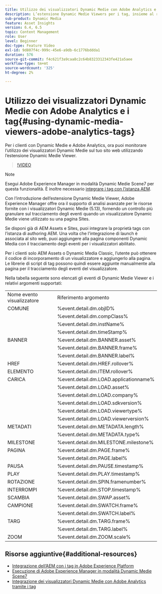 ```yaml
---
title: Utilizzo dei visualizzatori Dynamic Medie con Adobe Analytics e i tag
description: L’estensione Dynamic Medie Viewers per i tag, insieme al rilascio di Dynamic Medie Viewers 5.13, consente ai clienti di Dynamic Medie, Adobe Analytics e tag di utilizzare eventi e dati specifici per i Dynamic Medie Viewers nella propria configurazione di tag.
sub-product: Dynamic Media
feature: Asset Insights
version: 6.4, 6.5
topic: Content Management
role: User
level: Beginner
doc-type: Feature Video
exl-id: 9d807f4c-999c-45e6-a9db-6c1776bddda1
duration: 576
source-git-commit: f4c621f3a9caa8c2c64b8323312343fe421a5aee
workflow-type: tm+mt
source-wordcount: '325'
ht-degree: 2%

---
```


# Utilizzo dei visualizzatori Dynamic Medie con Adobe Analytics e i tag{#using-dynamic-media-viewers-adobe-analytics-tags}

Per i clienti con Dynamic Medie e Adobe Analytics, ora puoi monitorare l’utilizzo dei visualizzatori Dynamic Medie sul tuo sito web utilizzando l’estensione Dynamic Medie Viewer.

>[!VIDEO](https://video.tv.adobe.com/v/29308?quality=12&learn=on)

>[!NOTE]
>
> Esegui Adobe Experience Manager in modalità Dynamic Medie Scene7 per questa funzionalità. È inoltre necessario [integrare i tag con l’istanza AEM](https://experienceleague.adobe.com/docs/experience-manager-learn/sites/integrations/experience-platform-launch/overview.html?lang=it).

Con l’introduzione dell’estensione Dynamic Medie Viewer, Adobe Experience Manager offre ora il supporto di analisi avanzate per le risorse fornite con i visualizzatori Dynamic Medie (5.13), fornendo un controllo più granulare sul tracciamento degli eventi quando un visualizzatore Dynamic Medie viene utilizzato su una pagina Sites.

Se disponi già di AEM Assets e Sites, puoi integrare la proprietà tags con l’istanza di authoring AEM. Una volta che l’integrazione di launch è associata al sito web, puoi aggiungere alla pagina componenti Dynamic Media con il tracciamento degli eventi per i visualizzatori abilitato.

Per i clienti solo AEM Assets o Dynamic Media Classic, l’utente può ottenere il codice di incorporamento di un visualizzatore e aggiungerlo alla pagina. Le librerie di script di tag possono quindi essere aggiunte manualmente alla pagina per il tracciamento degli eventi del visualizzatore.

Nella tabella seguente sono elencati gli eventi di Dynamic Medie Viewer e i relativi argomenti supportati:

<table>
   <tbody>
      <tr>
         <td>Nome evento visualizzatore</td>
         <td>Riferimento argomento</td>
      </tr>
      <tr>
         <td> COMUNE </td>
         <td> %event.detail.dm.objID% </td>
      </tr>
      <tr>
         <td> </td>
         <td> %event.detail.dm.compClass% </td>
      </tr>
      <tr>
         <td> </td>
         <td> %event.detail.dm.instName% </td>
      </tr>
      <tr>
         <td> </td>
         <td> %event.detail.dm.timeStamp% </td>
      </tr>
      <tr>
         <td> BANNER <br></td>
         <td> %event.detail.dm.BANNER.asset% </td>
      </tr>
      <tr>
         <td> </td>
         <td> %event.detail.dm.BANNER.frame% </td>
      </tr>
      <tr>
         <td> </td>
         <td> %event.detail.dm.BANNER.label% </td>
      </tr>
      <tr>
         <td> HREF </td>
         <td> %event.detail.dm.HREF.rollover% </td>
      </tr>
      <tr>
         <td> ELEMENTO </td>
         <td> %event.detail.dm.ITEM.rollover% </td>
      </tr>
      <tr>
         <td> CARICA </td>
         <td> %event.detail.dm.LOAD.applicationname% </td>
      </tr>
      <tr>
         <td><strong> </strong></td>
         <td> %event.detail.dm.LOAD.asset% </td>
      </tr>
      <tr>
         <td><strong> </strong></td>
         <td> %event.detail.dm.LOAD.company% </td>
      </tr>
      <tr>
         <td><strong> </strong></td>
         <td> %event.detail.dm.LOAD.sdkversion% </td>
      </tr>
      <tr>
         <td><strong> </strong></td>
         <td> %event.detail.dm.LOAD.viewertype% </td>
      </tr>
      <tr>
         <td><strong> </strong></td>
         <td> %event.detail.dm.LOAD.viewerversion% </td>
      </tr>
      <tr>
         <td> METADATI </td>
         <td> %event.detail.dm.METADATA.length% </td>
      </tr>
      <tr>
         <td> </td>
         <td> %event.detail.dm.METADATA.type% </td>
      </tr>
      <tr>
         <td> MILESTONE </td>
         <td> %event.detail.dm.MILESTONE.milestone% </td>
      </tr>
      <tr>
         <td> PAGINA </td>
         <td> %event.detail.dm.PAGE.frame% </td>
      </tr>
      <tr>
         <td> </td>
         <td> %event.detail.dm.PAGE.label% </td>
      </tr>
      <tr>
         <td> PAUSA </td>
         <td> %event.detail.dm.PAUSE.timestamp% </td>
      </tr>
      <tr>
         <td> PLAY </td>
         <td> %event.detail.dm.PLAY.timestamp% </td>
      </tr>
      <tr>
         <td> ROTAZIONE </td>
         <td> %event.detail.dm.SPIN.framenumber% </td>
      </tr>
      <tr>
         <td> INTERROMPI </td>
         <td> %event.detail.dm.STOP.timestamp% </td>
      </tr>
      <tr>
         <td> SCAMBIA </td>
         <td> %event.detail.dm.SWAP.asset% </td>
      </tr>
      <tr>
         <td> CAMPIONE </td>
         <td> %event.detail.dm.SWATCH.frame% </td>
      </tr>
      <tr>
         <td> </td>
         <td> %event.detail.dm.SWATCH.label% </td>
      </tr>
      <tr>
         <td> TARG </td>
         <td> %event.detail.dm.TARG.frame% </td>
      </tr>
      <tr>
         <td> </td>
         <td> %event.detail.dm.TARG.label% </td>
      </tr>
      <tr>
         <td> ZOOM </td>
         <td> %event.detail.dm.ZOOM.scale% </td>
      </tr>
   </tbody>
</table>

## Risorse aggiuntive{#additional-resources}

* [Integrazione dell’AEM con i tag in Adobe Experience Platform](https://experienceleague.adobe.com/docs/experience-manager-learn/sites/integrations/experience-platform-launch/overview.html?lang=it)
* [Esecuzione di Adobe Experience Manager in modalità Dynamic Medie Scene7](https://experienceleague.adobe.com/docs/experience-manager-65/assets/dynamic/config-dms7.html?lang=en)
* [Integrazione dei visualizzatori Dynamic Medie con Adobe Analytics tramite i tag](https://experienceleague.adobe.com/docs/experience-manager-learn/assets/dynamic-media/dynamic-media-viewer-extension-use.html)
